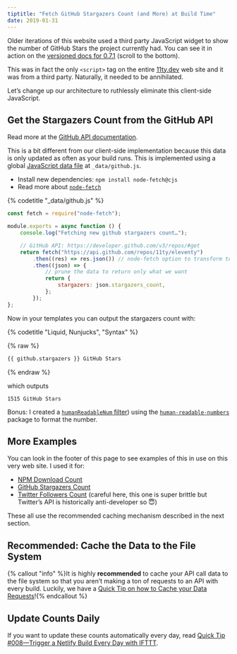 ```yaml
---
tiptitle: "Fetch GitHub Stargazers Count (and More) at Build Time"
date: 2019-01-31
---
```


Older iterations of this website used a third party JavaScript widget to show the number of GitHub Stars the project currently had. You can see it in action on the [versioned docs for 0.7.1](https://v0-7-1.11ty.dev/docs/) (scroll to the bottom).

This was in fact the only `<script>` tag on the entire [11ty.dev](https://www.11ty.dev/) web site and it was from a third party. Naturally, it needed to be annihilated.

Let’s change up our architecture to ruthlessly eliminate this client-side JavaScript.

## Get the Stargazers Count from the GitHub API

Read more at the [GitHub API documentation](https://developer.github.com/v3/repos/#get).

This is a bit different from our client-side implementation because this data is only updated as often as your build runs. This is implemented using a global [JavaScript data file](/docs/data-js/) at `_data/github.js`.

- Install new dependencies: `npm install node-fetch@cjs`
- Read more about [`node-fetch`](https://www.npmjs.com/package/node-fetch)

{% codetitle "_data/github.js" %}

```js
const fetch = require("node-fetch");

module.exports = async function () {
	console.log("Fetching new github stargazers count…");

	// GitHub API: https://developer.github.com/v3/repos/#get
	return fetch("https://api.github.com/repos/11ty/eleventy")
		.then((res) => res.json()) // node-fetch option to transform to json
		.then((json) => {
			// prune the data to return only what we want
			return {
				stargazers: json.stargazers_count,
			};
		});
};
```

Now in your templates you can output the stargazers count with:

{% codetitle "Liquid, Nunjucks", "Syntax" %}

{% raw %}

```html
{{ github.stargazers }} GitHub Stars
```

{% endraw %}

which outputs

```
1515 GitHub Stars
```

Bonus: I created a [`humanReadableNum` filter](https://github.com/11ty/11ty-website/blob/ac3579909078f860f4af1185c8f7353d56833c22/.eleventy.js#L82)) using the [`human-readable-numbers`](https://www.npmjs.com/package/human-readable-numbers) package to format the number.

## More Examples

You can look in the footer of this page to see examples of this in use on this very web site. I used it for:

- [NPM Download Count](https://github.com/11ty/11ty-website/blob/ac3579909078f860f4af1185c8f7353d56833c22/_data/npm.js)
- [GitHub Stargazers Count](https://github.com/11ty/11ty-website/blob/ac3579909078f860f4af1185c8f7353d56833c22/_data/github.js)
- [Twitter Followers Count](https://github.com/11ty/11ty-website/blob/ac3579909078f860f4af1185c8f7353d56833c22/_data/twitter.js) (careful here, this one is super brittle but Twitter’s API is historically anti-developer so 😇)

These all use the recommended caching mechanism described in the next section.

## Recommended: Cache the Data to the File System

{% callout "info" %}It is highly <strong>recommended</strong> to cache your API call data to the file system so that you aren’t making a ton of requests to an API with every build. Luckily, we have a <a href="/docs/quicktips/cache-api-requests/">Quick Tip on how to Cache your Data Requests</a>!{% endcallout %}

## Update Counts Daily

If you want to update these counts automatically every day, read [Quick Tip #008—Trigger a Netlify Build Every Day with IFTTT](/docs/quicktips/netlify-ifttt/).
